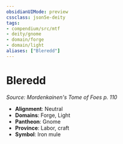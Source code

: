 ```yaml
---
obsidianUIMode: preview
cssclass: json5e-deity
tags:
- compendium/src/mtf
- deity/gnome
- domain/forge
- domain/light
aliases: ["Bleredd"]
---
```

# Bleredd
*Source: Mordenkainen's Tome of Foes p. 110* 

- **Alignment**: Neutral
- **Domains**: Forge, Light
- **Pantheon**: Gnome
- **Province**: Labor, craft
- **Symbol**: Iron mule
